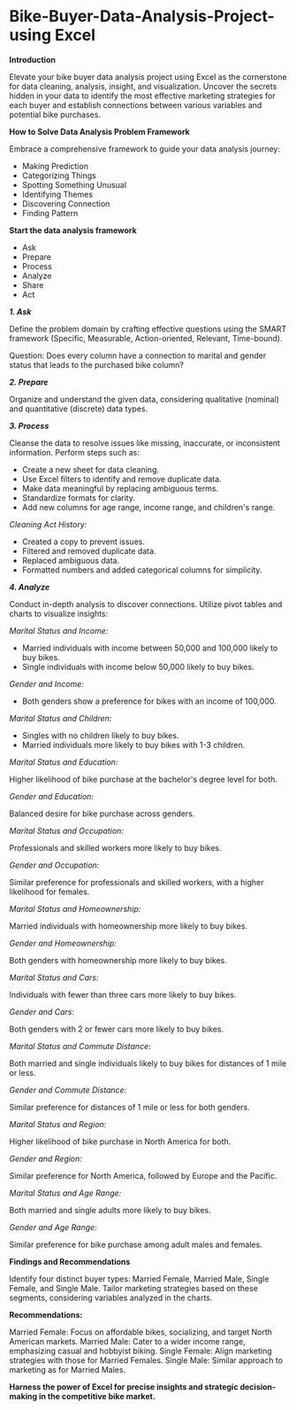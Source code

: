 # Bike-Buyer-Data-Analysis-Project-using Excel

**Introduction**

Elevate your bike buyer data analysis project using Excel as the cornerstone for data cleaning, analysis, insight, and visualization. Uncover the secrets hidden in your data to identify the most effective marketing strategies for each buyer and establish connections between various variables and potential bike purchases.

**How to Solve Data Analysis Problem Framework**

Embrace a comprehensive framework to guide your data analysis journey:

* Making Prediction
* Categorizing Things
* Spotting Something Unusual
* Identifying Themes
* Discovering Connection
* Finding Pattern

**Start the data analysis framework**
* Ask
* Prepare
* Process
* Analyze
* Share
* Act

_**1. Ask**_

Define the problem domain by crafting effective questions using the SMART framework (Specific, Measurable, Action-oriented, Relevant, Time-bound). 

Question:
Does every column have a connection to marital and gender status that leads to the purchased bike column?

_**2. Prepare**_

Organize and understand the given data, considering qualitative (nominal) and quantitative (discrete) data types.

_**3. Process**_

Cleanse the data to resolve issues like missing, inaccurate, or inconsistent information. Perform steps such as:

- Create a new sheet for data cleaning.
- Use Excel filters to identify and remove duplicate data.
- Make data meaningful by replacing ambiguous terms.
- Standardize formats for clarity.
- Add new columns for age range, income range, and children's range.

_Cleaning Act History:_

- Created a copy to prevent issues.
- Filtered and removed duplicate data.
- Replaced ambiguous data.
- Formatted numbers and added categorical columns for simplicity.

_**4. Analyze**_

Conduct in-depth analysis to discover connections. Utilize pivot tables and charts to visualize insights:


_Marital Status and Income:_

- Married individuals with income between 50,000 and 100,000 likely to buy bikes.
- Single individuals with income below 50,000 likely to buy bikes.


_Gender and Income:_

- Both genders show a preference for bikes with an income of 100,000.


_Marital Status and Children:_

- Singles with no children likely to buy bikes.
- Married individuals more likely to buy bikes with 1-3 children.


_Marital Status and Education:_

Higher likelihood of bike purchase at the bachelor's degree level for both.


_Gender and Education:_

Balanced desire for bike purchase across genders.


_Marital Status and Occupation:_

Professionals and skilled workers more likely to buy bikes.


_Gender and Occupation:_

Similar preference for professionals and skilled workers, with a higher likelihood for females.


_Marital Status and Homeownership:_

Married individuals with homeownership more likely to buy bikes.


_Gender and Homeownership:_

Both genders with homeownership more likely to buy bikes.


_Marital Status and Cars:_

Individuals with fewer than three cars more likely to buy bikes.


_Gender and Cars:_

Both genders with 2 or fewer cars more likely to buy bikes.


_Marital Status and Commute Distance:_

Both married and single individuals likely to buy bikes for distances of 1 mile or less.


_Gender and Commute Distance:_

Similar preference for distances of 1 mile or less for both genders.


_Marital Status and Region:_

Higher likelihood of bike purchase in North America for both.


_Gender and Region:_

Similar preference for North America, followed by Europe and the Pacific.


_Marital Status and Age Range:_

Both married and single adults more likely to buy bikes.


_Gender and Age Range:_

Similar preference for bike purchase among adult males and females.


**Findings and Recommendations**

Identify four distinct buyer types: Married Female, Married Male, Single Female, and Single Male. Tailor marketing strategies based on these segments, considering variables analyzed in the charts.

**Recommendations:**

Married Female: Focus on affordable bikes, socializing, and target North American markets.
Married Male: Cater to a wider income range, emphasizing casual and hobbyist biking.
Single Female: Align marketing strategies with those for Married Females.
Single Male: Similar approach to marketing as for Married Males.


**Harness the power of Excel for precise insights and strategic decision-making in the competitive bike market.**
